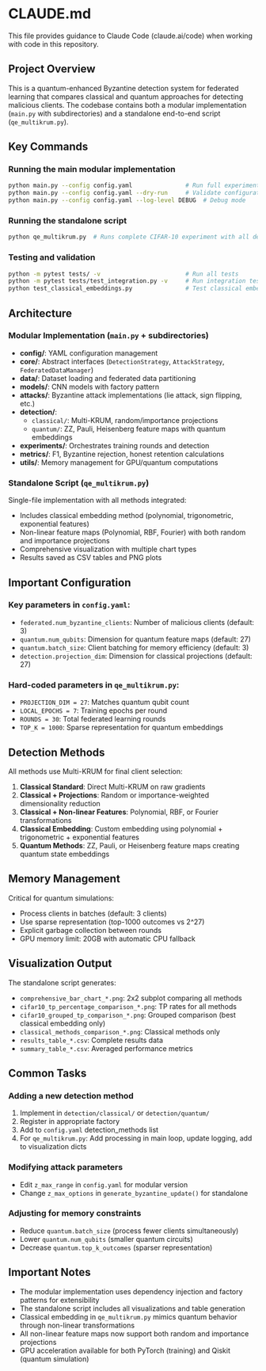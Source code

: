 # CLAUDE.md

This file provides guidance to Claude Code (claude.ai/code) when working with code in this repository.

## Project Overview

This is a quantum-enhanced Byzantine detection system for federated learning that compares classical and quantum approaches for detecting malicious clients. The codebase contains both a modular implementation (`main.py` with subdirectories) and a standalone end-to-end script (`qe_multikrum.py`).

## Key Commands

### Running the main modular implementation
```bash
python main.py --config config.yaml               # Run full experiment
python main.py --config config.yaml --dry-run     # Validate configuration without execution
python main.py --config config.yaml --log-level DEBUG  # Debug mode
```

### Running the standalone script
```bash
python qe_multikrum.py  # Runs complete CIFAR-10 experiment with all detection methods
```

### Testing and validation
```bash
python -m pytest tests/ -v                        # Run all tests
python -m pytest tests/test_integration.py -v     # Run integration tests
python test_classical_embeddings.py               # Test classical embedding implementation
```

## Architecture

### Modular Implementation (`main.py` + subdirectories)
- **config/**: YAML configuration management
- **core/**: Abstract interfaces (`DetectionStrategy`, `AttackStrategy`, `FederatedDataManager`)
- **data/**: Dataset loading and federated data partitioning
- **models/**: CNN models with factory pattern
- **attacks/**: Byzantine attack implementations (lie attack, sign flipping, etc.)
- **detection/**: 
  - `classical/`: Multi-KRUM, random/importance projections
  - `quantum/`: ZZ, Pauli, Heisenberg feature maps with quantum embeddings
- **experiments/**: Orchestrates training rounds and detection
- **metrics/**: F1, Byzantine rejection, honest retention calculations
- **utils/**: Memory management for GPU/quantum computations

### Standalone Script (`qe_multikrum.py`)
Single-file implementation with all methods integrated:
- Includes classical embedding method (polynomial, trigonometric, exponential features)
- Non-linear feature maps (Polynomial, RBF, Fourier) with both random and importance projections
- Comprehensive visualization with multiple chart types
- Results saved as CSV tables and PNG plots

## Important Configuration

### Key parameters in `config.yaml`:
- `federated.num_byzantine_clients`: Number of malicious clients (default: 3)
- `quantum.num_qubits`: Dimension for quantum feature maps (default: 27)
- `quantum.batch_size`: Client batching for memory efficiency (default: 3)
- `detection.projection_dim`: Dimension for classical projections (default: 27)

### Hard-coded parameters in `qe_multikrum.py`:
- `PROJECTION_DIM = 27`: Matches quantum qubit count
- `LOCAL_EPOCHS = 7`: Training epochs per round
- `ROUNDS = 30`: Total federated learning rounds
- `TOP_K = 1000`: Sparse representation for quantum embeddings

## Detection Methods

All methods use Multi-KRUM for final client selection:

1. **Classical Standard**: Direct Multi-KRUM on raw gradients
2. **Classical + Projections**: Random or importance-weighted dimensionality reduction
3. **Classical + Non-linear Features**: Polynomial, RBF, or Fourier transformations
4. **Classical Embedding**: Custom embedding using polynomial + trigonometric + exponential features
5. **Quantum Methods**: ZZ, Pauli, or Heisenberg feature maps creating quantum state embeddings

## Memory Management

Critical for quantum simulations:
- Process clients in batches (default: 3 clients)
- Use sparse representation (top-1000 outcomes vs 2^27)
- Explicit garbage collection between rounds
- GPU memory limit: 20GB with automatic CPU fallback

## Visualization Output

The standalone script generates:
- `comprehensive_bar_chart_*.png`: 2x2 subplot comparing all methods
- `cifar10_tp_percentage_comparison_*.png`: TP rates for all methods
- `cifar10_grouped_tp_comparison_*.png`: Grouped comparison (best classical embedding only)
- `classical_methods_comparison_*.png`: Classical methods only
- `results_table_*.csv`: Complete results data
- `summary_table_*.csv`: Averaged performance metrics

## Common Tasks

### Adding a new detection method
1. Implement in `detection/classical/` or `detection/quantum/`
2. Register in appropriate factory
3. Add to `config.yaml` detection_methods list
4. For `qe_multikrum.py`: Add processing in main loop, update logging, add to visualization dicts

### Modifying attack parameters
- Edit `z_max_range` in `config.yaml` for modular version
- Change `z_max_options` in `generate_byzantine_update()` for standalone

### Adjusting for memory constraints
- Reduce `quantum.batch_size` (process fewer clients simultaneously)
- Lower `quantum.num_qubits` (smaller quantum circuits)
- Decrease `quantum.top_k_outcomes` (sparser representation)

## Important Notes

- The modular implementation uses dependency injection and factory patterns for extensibility
- The standalone script includes all visualizations and table generation
- Classical embedding in `qe_multikrum.py` mimics quantum behavior through non-linear transformations
- All non-linear feature maps now support both random and importance projections
- GPU acceleration available for both PyTorch (training) and Qiskit (quantum simulation)